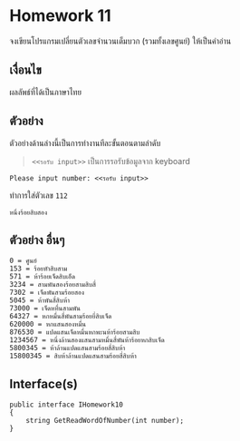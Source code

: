 # Homework 11
จงเขียนโปรแกรมเปลี่ยนตัวเลขจำนวนเต็มบวก (รวมทั้งเลขศูนย์) ให้เป็นคำอ่าน

## เงื่อนไข
ผลลัพธ์ที่ได้เป็นภาษาไทย
## ตัวอย่าง
ตัวอย่างด้านล่างนี้เป็นการทำงานทีละขั้นตอนตามลำดับ  
> `<<รอรับ input>>` เป็นการรอรับข้อมูลจาก keyboard
```
Please input number: <<รอรับ input>>
```

ทำการใส่ตัวเลข `112`

```
หนึ่งร้อยสิบสอง
```

## ตัวอย่าง อื่นๆ
```
0 = ศูนย์
153 = ร้อยหัาสิบสาม
571 = ห้าร้อยเจ็ดสิบเอ็ด
3234 = สามพันสองร้อยสามสิบสี่
7302 = เจ็ดพันสามร้อยสอง
5045 = ห้าพันสี่สิบห้า
73000 = เจ็ดหทื่นสามพัน
64327 = หกหมื่นสี่พันสามร้อยยี่สิบเจ็ด
620000 = หกแสนสองหมื่น
876530 = แปดแสนเจ็ดหมื่นหกพะนห้าร้อยสามสิบ
1234567 = หนึ่งล้านสองแสนสามหมื่นสี่พันห้าร้อยหกสิบเจ็ด
5800345 = ห้าล้านแปดแสนสามร้อยสี่สิบห้า
15800345 = สิบห้าล้านแปดแสนสามร้อยสี่สิบห้า
```

## Interface(s)
```
public interface IHomework10
{
    string GetReadWordOfNumber(int number);
}
```
